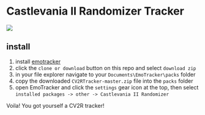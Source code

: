# Castlevania II Randomizer Tracker

![](https://i.imgur.com/dqSsckJ.png)

## install

1. install [emotracker](https://emotracker.net/download/)
2. click the `clone or download` button on this repo and select `download zip`
3. in your file explorer navigate to your `Documents\EmoTracker\packs` folder
4. copy the downloaded `CV2RTracker-master.zip` file into the `packs` folder
5. open EmoTracker and click the `settings` gear icon at the top, then select `installed packages -> other -> Castlevania II Randomizer`

Voila! You got yourself a CV2R tracker!
